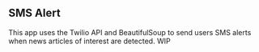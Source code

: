 
SMS Alert
---

This app uses the Twilio API and BeautifulSoup to send users SMS alerts when news articles of interest are detected. 
WIP 